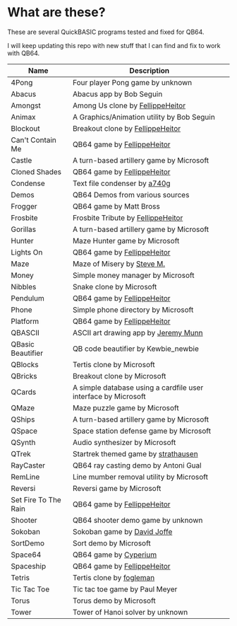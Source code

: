 # What are these?

These are several QuickBASIC programs tested and fixed for QB64.

I will keep updating this repo with new stuff that I can find and fix to work with QB64.

| Name | Description |
|------|-------------|
| 4Pong | Four player Pong game by unknown |
| Abacus | Abacus app by Bob Seguin |
| Amongst | Among Us clone by [FellippeHeitor](https://github.com/FellippeHeitor) |
| Animax |  A Graphics/Animation utility by Bob Seguin |
| Blockout | Breakout clone by [FellippeHeitor](https://github.com/FellippeHeitor) |
| Can't Contain Me | QB64 game by [FellippeHeitor](https://github.com/FellippeHeitor) |
| Castle | A turn-based artillery game by Microsoft |
| Cloned Shades | QB64 game by [FellippeHeitor](https://github.com/FellippeHeitor) |
| Condense | Text file condenser by [a740g](https://github.com/a740g) |
| Demos | QB64 Demos from various sources |
| Frogger | QB64 game by Matt Bross |
| Frosbite | Frosbite Tribute by [FellippeHeitor](https://github.com/FellippeHeitor) |
| Gorillas | A turn-based artillery game by Microsoft |
| Hunter | Maze Hunter game by Microsoft |
| Lights On | QB64 game by [FellippeHeitor](https://github.com/FellippeHeitor) |
| Maze | Maze of Misery by [Steve M.](www.angelfire.com/bc2/cuebasic/qpage.html) |
| Money | Simple money manager by Microsoft |
| Nibbles | Snake clone by Microsoft |
| Pendulum | QB64 game by [FellippeHeitor](https://github.com/FellippeHeitor) |
| Phone | Simple phone directory by Microsoft |
| Platform | QB64 game by [FellippeHeitor](https://github.com/FellippeHeitor) |
| QBASCII | ASCII art drawing app by [Jeremy Munn](https://github.com/jtmunn) |
| QBasic Beautifier | QB code beautifier by Kewbie_newbie |
| QBlocks | Tertis clone by Microsoft |
| QBricks | Breakout clone by Microsoft |
| QCards | A simple database using a cardfile user interface by Microsoft |
| QMaze | Maze puzzle game by Microsoft |
| QShips | A turn-based artillery game by Microsoft |
| QSpace | Space station defense game by Microsoft |
| QSynth | Audio synthesizer by Microsoft |
| QTrek | Startrek themed game by [strathausen](https://github.com/strathausen) |
| RayCaster | QB64 ray casting demo by Antoni Gual |
| RemLine | Line mumber removal utility by Microsoft |
| Reversi | Reversi game by Microsoft |
| Set Fire To The Rain | QB64 game by [FellippeHeitor](https://github.com/FellippeHeitor) |
| Shooter | QB64 shooter demo game by unknown |
| Sokoban | Sokoban game by [David Joffe](http://www.scorpioncity.com/) |
| SortDemo | Sort demo by Microsoft |
| Space64 | QB64 game by [Cyperium](https://wiki.qb64.org/wiki/A_Small_Game_Tutorial) |
| Spaceship | QB64 game by [FellippeHeitor](https://github.com/FellippeHeitor) |
| Tetris | Tertis clone by [fogleman](https://github.com/fogleman) |
| Tic Tac Toe | Tic tac toe game by Paul Meyer |
| Torus | Torus demo by Microsoft |
| Tower | Tower of Hanoi solver by unknown |
